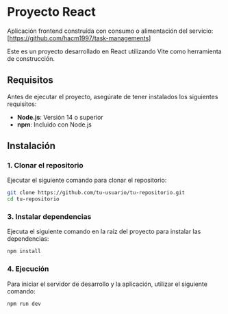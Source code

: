 # Proyecto React

Aplicación frontend construída con consumo o alimentación del servicio: [https://github.com/hacm1997/task-managements]

Este es un proyecto desarrollado en React utilizando Vite como herramienta de construcción.

## Requisitos

Antes de ejecutar el proyecto, asegúrate de tener instalados los siguientes requisitos:

- **Node.js**: Versión 14 o superior
- **npm**: Incluido con Node.js

## Instalación

### 1. Clonar el repositorio

Ejecutar el siguiente comando para clonar el repositorio:

```bash
git clone https://github.com/tu-usuario/tu-repositorio.git
cd tu-repositorio
```

### 3. Instalar dependencias

Ejecuta el siguiente comando en la raíz del proyecto para instalar las dependencias:

```bash
npm install
```

### 4. Ejecución

Para iniciar el servidor de desarrollo y la aplicación, utilizar el siguiente comando:

```bash
npm run dev
```
